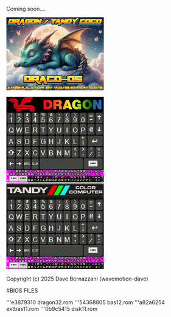 Coming soon....

![image](./png/splash.png)


![image](./png/dragon_kbd.png)
![image](./png/coco_kbd.png)

Copyright (c) 2025 Dave Bernazzani (wavemotion-dave)


#BIOS FILES

'''e3879310 dragon32.rom
'''54368805 bas12.rom
'''a82a6254 extbas11.rom
'''0b9c5415 disk11.rom

